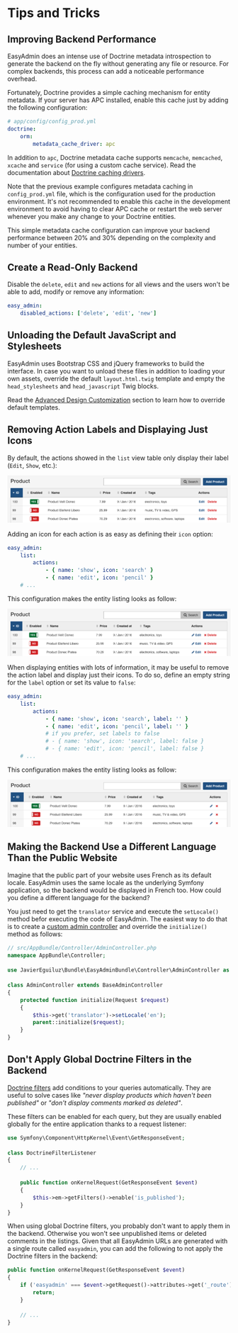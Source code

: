 Tips and Tricks
===============

Improving Backend Performance
-----------------------------

EasyAdmin does an intense use of Doctrine metadata introspection to generate
the backend on the fly without generating any file or resource. For complex
backends, this process can add a noticeable performance overhead.

Fortunately, Doctrine provides a simple caching mechanism for entity metadata.
If your server has APC installed, enable this cache just by adding the
following configuration:

```yaml
# app/config/config_prod.yml
doctrine:
    orm:
        metadata_cache_driver: apc
```

In addition to `apc`, Doctrine metadata cache supports `memcache`, `memcached`,
`xcache` and `service` (for using a custom cache service). Read the
documentation about [Doctrine caching drivers][1].

Note that the previous example configures metadata caching in `config_prod.yml`
file, which is the configuration used for the production environment. It's not
recommended to enable this cache in the development environment to avoid having
to clear APC cache or restart the web server whenever you make any change to
your Doctrine entities.

This simple metadata cache configuration can improve your backend performance
between 20% and 30% depending on the complexity and number of your entities.

Create a Read-Only Backend
--------------------------

Disable the `delete`, `edit` and `new` actions for all views and the users
won't be able to add, modify or remove any information:

```yaml
easy_admin:
    disabled_actions: ['delete', 'edit', 'new']
```

Unloading the Default JavaScript and Stylesheets
------------------------------------------------

EasyAdmin uses Bootstrap CSS and jQuery frameworks to build the interface.
In case you want to unload these files in addition to loading your own assets,
override the default `layout.html.twig` template and empty the
`head_stylesheets` and `head_javascript` Twig blocks.

Read the [Advanced Design Customization][2] section to learn how to override
default templates.

Removing Action Labels and Displaying Just Icons
------------------------------------------------

By default, the actions showed in the `list` view table only display their
label (`Edit`, `Show`, etc.):

![Action Labels in Entity Listing](../images/easyadmin-listing-actions-label-only.png)

Adding an icon for each action is as easy as defining their `icon` option:

```yaml
easy_admin:
    list:
        actions:
            - { name: 'show', icon: 'search' }
            - { name: 'edit', icon: 'pencil' }
    # ...
```

This configuration makes the entity listing looks as follow:

![Action Labels and Icons in Entity Listing](../images/easyadmin-listing-actions-label-and-icon.png)

When displaying entities with lots of information, it may be useful to remove
the action label and display just their icons. To do so, define an empty string
for the `label` option or set its value to `false`:

```yaml
easy_admin:
    list:
        actions:
            - { name: 'show', icon: 'search', label: '' }
            - { name: 'edit', icon: 'pencil', label: '' }
            # if you prefer, set labels to false
            # - { name: 'show', icon: 'search', label: false }
            # - { name: 'edit', icon: 'pencil', label: false }
    # ...
```

This configuration makes the entity listing looks as follow:

![Action Icons in Entity Listing](../images/easyadmin-listing-actions-icon-only.png)

Making the Backend Use a Different Language Than the Public Website
-------------------------------------------------------------------

Imagine that the public part of your website uses French as its default locale.
EasyAdmin uses the same locale as the underlying Symfony application, so the
backend would be displayed in French too. How could you define a different
language for the backend?

You just need to get the `translator` service and execute the `setLocale()` method
befor executing the code of EasyAdmin. The easiest way to do that is to create
a [custom admin controller][3] and override the `initialize()` method as follows:

```php
// src/AppBundle/Controller/AdminController.php
namespace AppBundle\Controller;

use JavierEguiluz\Bundle\EasyAdminBundle\Controller\AdminController as BaseAdminController;

class AdminController extends BaseAdminController
{
    protected function initialize(Request $request)
    {
        $this->get('translator')->setLocale('en');
        parent::initialize($request);
    }
}
```

Don't Apply Global Doctrine Filters in the Backend
--------------------------------------------------

[Doctrine filters][4] add conditions to your queries automatically. They are
useful to solve cases like *"never display products which haven't been published"*
or *"don't display comments marked as deleted"*.

These filters can be enabled for each query, but they are usually enabled
globally for the entire application thanks to a request listener:

```php
use Symfony\Component\HttpKernel\Event\GetResponseEvent;

class DoctrineFilterListener
{
    // ...

    public function onKernelRequest(GetResponseEvent $event)
    {
        $this->em->getFilters()->enable('is_published');
    }
}
```

When using global Doctrine filters, you probably don't want to apply them in the
backend. Otherwise you won't see unpublished items or deleted comments in the
listings. Given that all EasyAdmin URLs are generated with a single route called
`easyadmin`, you can add the following to not apply the Doctrine filters in the
backend:

```php
public function onKernelRequest(GetResponseEvent $event)
{
    if ('easyadmin' === $event->getRequest()->attributes->get('_route')) {
        return;
    }

    // ...
}
```

[1]: http://symfony.com/doc/current/reference/configuration/doctrine.html#caching-drivers
[2]: ../book/3-list-search-show-configuration.md#advanced-design-configuration
[3]: ../book/3-list-search-show-configuration.md#customizing-the-behavior-of-list-search-and-show-views
[4]: http://doctrine-orm.readthedocs.io/projects/doctrine-orm/en/latest/reference/filters.html
